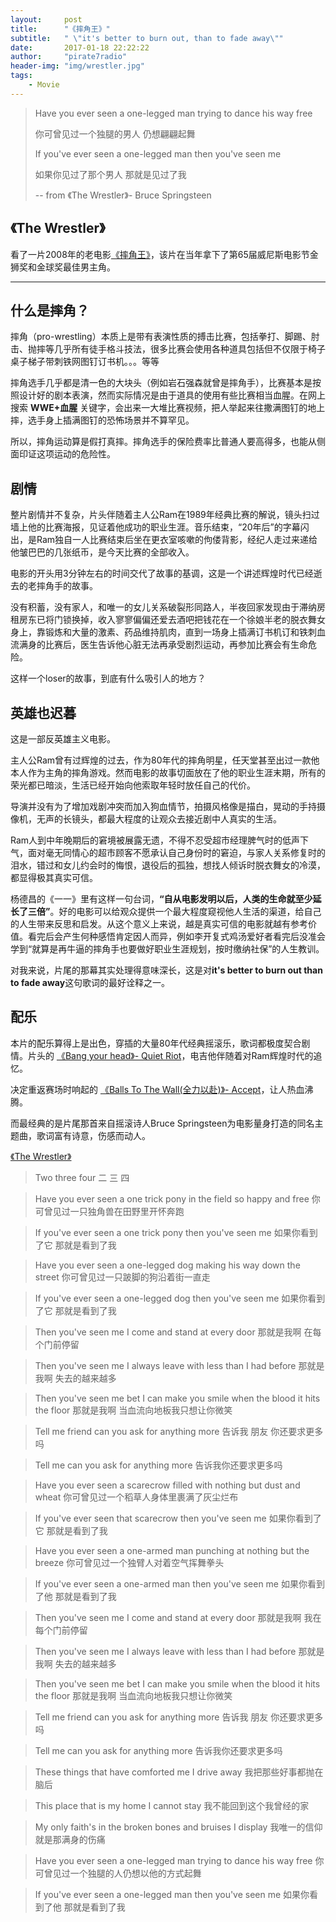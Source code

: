 ```yaml
---
layout:     post
title:      "《摔角王》"
subtitle:   " \"it's better to burn out, than to fade away\""
date:       2017-01-18 22:22:22
author:     "pirate7radio"
header-img: "img/wrestler.jpg"
tags:
    - Movie
---
```


> Have you ever seen a one-legged man trying to dance his way free 
>
> 你可曾见过一个独腿的男人 仍想翩翩起舞
>
> If you've ever seen a one-legged man then you've seen me 
>
> 如果你见过了那个男人 那就是见过了我
>
> -- from 《The Wrestler》- Bruce Springsteen

## 《The Wrestler》

看了一片2008年的老电影[《摔角王》](https://movie.douban.com/subject/3007826/)，该片在当年拿下了第65届威尼斯电影节金狮奖和金球奖最佳男主角。

---

## 什么是摔角？

摔角（pro-wrestling）本质上是带有表演性质的搏击比赛，包括拳打、脚踢、肘击、抛摔等几乎所有徒手格斗技法，很多比赛会使用各种道具包括但不仅限于椅子桌子梯子带刺铁网图钉订书机。。。等等

摔角选手几乎都是清一色的大块头（例如岩石强森就曾是摔角手），比赛基本是按照设计好的剧本表演，然而实际情况是由于道具的使用有些比赛相当血腥。在网上搜索 **WWE+血腥** 关键字，会出来一大堆比赛视频，把人举起来往撒满图钉的地上摔，选手身上插满图钉的恐怖场景并不算罕见。

所以，摔角运动算是假打真摔。摔角选手的保险费率比普通人要高得多，也能从侧面印证这项运动的危险性。

## 剧情

整片剧情并不复杂，片头伴随着主人公Ram在1989年经典比赛的解说，镜头扫过墙上他的比赛海报，见证着他成功的职业生涯。音乐结束，“20年后”的字幕闪出，是Ram独自一人比赛结束后坐在更衣室咳嗽的佝偻背影，经纪人走过来递给他皱巴巴的几张纸币，是今天比赛的全部收入。

电影的开头用3分钟左右的时间交代了故事的基调，这是一个讲述辉煌时代已经逝去的老摔角手的故事。

没有积蓄，没有家人，和唯一的女儿关系破裂形同路人，半夜回家发现由于滞纳房租房东已将门锁换掉，收入寥寥偏偏还爱去酒吧把钱花在一个徐娘半老的脱衣舞女身上，靠锻炼和大量的激素、药品维持肌肉，直到一场身上插满订书机订和铁刺血流满身的比赛后，医生告诉他心脏无法再承受剧烈运动，再参加比赛会有生命危险。

这样一个loser的故事，到底有什么吸引人的地方？

## 英雄也迟暮

这是一部反英雄主义电影。

主人公Ram曾有过辉煌的过去，作为80年代的摔角明星，任天堂甚至出过一款他本人作为主角的摔角游戏。然而电影的故事切面放在了他的职业生涯末期，所有的荣光都已暗淡，生活已经开始向他索取年轻时放任自己的代价。

导演并没有为了增加戏剧冲突而加入狗血情节，拍摄风格像是描白，晃动的手持摄像机，无声的长镜头，都最大程度的让观众去接近剧中人真实的生活。

Ram人到中年晚期后的窘境被展露无遗，不得不忍受超市经理脾气时的低声下气，面对毫无同情心的超市顾客不愿承认自己身份时的窘迫，与家人关系修复时的泪水，错过和女儿约会时的悔恨，退役后的孤独，想找人倾诉时脱衣舞女的冷漠，都显得极其真实可信。

杨德昌的《一一》里有这样一句台词，**“自从电影发明以后，人类的生命就至少延长了三倍”**。好的电影可以给观众提供一个最大程度窥视他人生活的渠道，给自己的人生带来反思和启发。从这个意义上来说，越是真实可信的电影就越有参考价值。看完后会产生何种感悟肯定因人而异，例如李开复式鸡汤爱好者看完后没准会学到“就算是再牛逼的摔角手也要做好职业生涯规划，按时缴纳社保”的人生教训。

对我来说，片尾的那幕其实处理得意味深长，这是对**it's better to burn out than to fade away**这句歌词的最好诠释之一。

## 配乐
本片的配乐算得上是出色，穿插的大量80年代经典摇滚乐，歌词都极度契合剧情。片头的 [《Bang your head》- Quiet Riot](http://music.163.com/#/song?id=5042297)，电吉他伴随着对Ram辉煌时代的追忆。

决定重返赛场时响起的 [《Balls To The Wall(全力以赴)》- Accept](http://music.163.com/#/song?id=5042307)，让人热血沸腾。

而最经典的是片尾那首来自摇滚诗人Bruce Springsteen为电影量身打造的同名主题曲，歌词富有诗意，伤感而动人。

[《The Wrestler》](http://music.163.com/#/song?id=16657771)

> Two three four 
> 二 三 四

> Have you ever seen a one trick pony in the field so happy and free 
> 你可曾见过一只独角兽在田野里开怀奔跑

> If you've ever seen a one trick pony then you've seen me 
> 如果你看到了它 那就是看到了我

> Have you ever seen a one-legged dog making his way down the street 
> 你可曾见过一只跛脚的狗沿着街一直走

> If you've ever seen a one-legged dog then you've seen me 
> 如果你看到了它 那就是看到了我

> Then you've seen me I come and stand at every door 
> 那就是我啊 在每个门前停留

> Then you've seen me I always leave with less than I had before 
> 那就是我啊 失去的越来越多

> Then you've seen me bet I can make you smile when the blood it hits the floor 
> 那就是我啊 当血流向地板我只想让你微笑

> Tell me friend can you ask for anything more 
> 告诉我 朋友 你还要求更多吗

> Tell me can you ask for anything more 
> 告诉我你还要求更多吗

> Have you ever seen a scarecrow filled with nothing but dust and wheat 
> 你可曾见过一个稻草人身体里裹满了灰尘烂布

> If you've ever seen that scarecrow then you've seen me
> 如果你看到了它 那就是看到了我

> Have you ever seen a one-armed man punching at nothing but the breeze 
> 你可曾见过一个独臂人对着空气挥舞拳头

> If you've ever seen a one-armed man then you've seen me 
> 如果你看到了他 那就是看到了我

> Then you've seen me I come and stand at every door 
> 那就是我啊 我在每个门前停留

> Then you've seen me I always leave with less than I had before 
> 那就是我啊 失去的越来越多

> Then you've seen me bet I can make you smile when the blood it hits the floor 
> 那就是我啊 当血流向地板我只想让你微笑

> Tell me friend can you ask for anything more 
> 告诉我 朋友 你还要求更多吗

> Tell me can you ask for anything more 
> 告诉我你还要求更多吗

> These things that have comforted me I drive away 
> 我把那些好事都抛在脑后

> This place that is my home I cannot stay 
> 我不能回到这个我曾经的家

> My only faith's in the broken bones and bruises I display
> 我唯一的信仰就是那满身的伤痛

> Have you ever seen a one-legged man trying to dance his way free 
> 你可曾见过一个独腿的人仍想以他的方式起舞

> If you've ever seen a one-legged man then you've seen me 
> 如果你看到了他 那就是看到了我